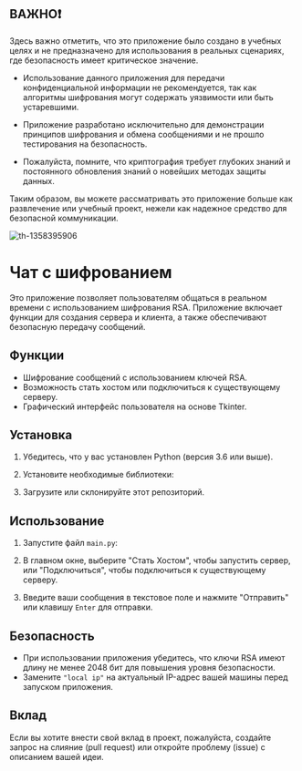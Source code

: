 ## ВАЖНО❗
Здесь важно отметить, что это приложение было создано в учебных целях и не предназначено для использования в реальных сценариях, где безопасность имеет критическое значение. 

- Использование данного приложения для передачи конфиденциальной информации не рекомендуется, так как алгоритмы шифрования могут содержать уязвимости или быть устаревшими.
  
- Приложение разработано исключительно для демонстрации принципов шифрования и обмена сообщениями и не прошло тестирования на безопасность.

- Пожалуйста, помните, что криптография требует глубоких знаний и постоянного обновления знаний о новейших методах защиты данных. 

Таким образом, вы можете рассматривать это приложение больше как развлечение или учебный проект, нежели как надежное средство для безопасной коммуникации.


![th-1358395906](https://github.com/user-attachments/assets/0145db98-4b70-4731-81cb-4dbd73caa018)

# Чат с шифрованием

Это приложение позволяет пользователям общаться в реальном времени с использованием шифрования RSA. Приложение включает функции для создания сервера и клиента, а также обеспечивают безопасную передачу сообщений.

## Функции

- Шифрование сообщений с использованием ключей RSA.
- Возможность стать хостом или подключиться к существующему серверу.
- Графический интерфейс пользователя на основе Tkinter.

## Установка

1. Убедитесь, что у вас установлен Python (версия 3.6 или выше).
2. Установите необходимые библиотеки:
   
3. Загрузите или склонируйте этот репозиторий.

## Использование

1. Запустите файл `main.py`:
   
2. В главном окне, выберите "Стать Хостом", чтобы запустить сервер, или "Подключиться", чтобы подключиться к существующему серверу.
3. Введите ваши сообщения в текстовое поле и нажмите "Отправить" или клавишу `Enter` для отправки.

## Безопасность

- При использовании приложения убедитесь, что ключи RSA имеют длину не менее 2048 бит для повышения уровня безопасности.
- Замените `"local ip"` на актуальный IP-адрес вашей машины перед запуском приложения.

## Вклад

Если вы хотите внести свой вклад в проект, пожалуйста, создайте запрос на слияние (pull request) или откройте проблему (issue) с описанием вашей идеи.


